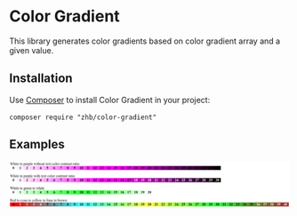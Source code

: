 # Color Gradient

This library generates color gradients based on color gradient array and a given value.

## Installation

Use [Composer](http://getcomposer.org/) to install Color Gradient in your project:

```shell
composer require "zhb/color-gradient"
```

## Examples

<p align="center">
 <img src="doc/gradient.png" width="600">
</p>
